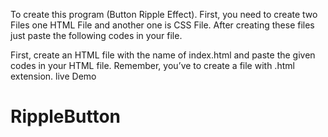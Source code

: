 To create this program (Button Ripple Effect). First, you need to create two Files one HTML File and another one is CSS File. After creating these files just paste the following codes in your file.

First, create an HTML file with the name of index.html and paste the given codes in your HTML file. Remember, you’ve to create a file with .html extension.
live Demo
# RippleButton
